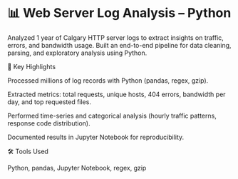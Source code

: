 # 📊 Web Server Log Analysis – Python

Analyzed 1 year of Calgary HTTP server logs to extract insights on traffic, errors, and bandwidth usage. Built an end-to-end pipeline for data cleaning, parsing, and exploratory analysis using Python.

🔑 Key Highlights

Processed millions of log records with Python (pandas, regex, gzip).

Extracted metrics: total requests, unique hosts, 404 errors, bandwidth per day, and top requested files.

Performed time-series and categorical analysis (hourly traffic patterns, response code distribution).

Documented results in Jupyter Notebook for reproducibility.

🛠 Tools Used

Python, pandas, Jupyter Notebook, regex, gzip

